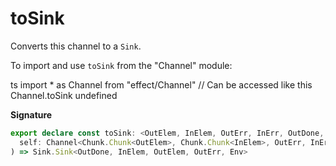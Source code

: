 # toSink

Converts this channel to a `Sink`.

To import and use `toSink` from the "Channel" module:

ts
import \* as Channel from "effect/Channel"
// Can be accessed like this
Channel.toSink
undefined

**Signature**

```ts
export declare const toSink: <OutElem, InElem, OutErr, InErr, OutDone, Env>(
  self: Channel<Chunk.Chunk<OutElem>, Chunk.Chunk<InElem>, OutErr, InErr, OutDone, unknown, Env>
) => Sink.Sink<OutDone, InElem, OutElem, OutErr, Env>
```
